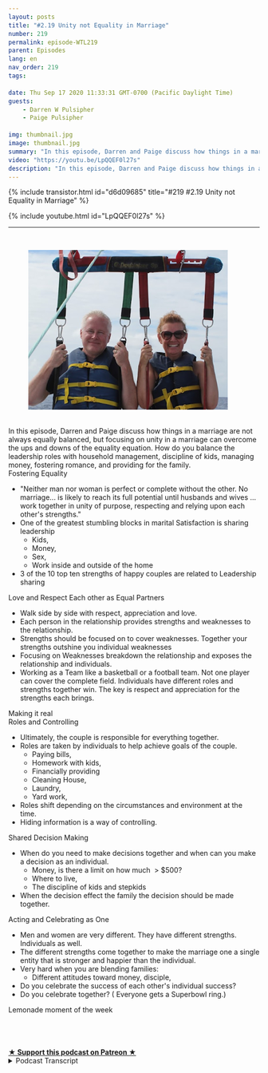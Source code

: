 ```yaml
---
layout: posts
title: "#2.19 Unity not Equality in Marriage"
number: 219
permalink: episode-WTL219
parent: Episodes
lang: en
nav_order: 219
tags:

date: Thu Sep 17 2020 11:33:31 GMT-0700 (Pacific Daylight Time)
guests:
    - Darren W Pulsipher
    - Paige Pulsipher

img: thumbnail.jpg
image: thumbnail.jpg
summary: "In this episode, Darren and Paige discuss how things in a marriage are not always equally balanced, but focusing on unity in a marriage can overcome the ups and downs of the equality equation. How do you balance the leadership roles with household management, discipline of kids, managing money, fostering romance, and providing for the family."
video: "https://youtu.be/LpQQEF0l27s"
description: "In this episode, Darren and Paige discuss how things in a marriage are not always equally balanced, but focusing on unity in a marriage can overcome the ups and downs of the equality equation. How do you balance the leadership roles with household management, discipline of kids, managing money, fostering romance, and providing for the family."
---
```


<div>
{% include transistor.html id="d6d09685" title="#219 #2.19 Unity not Equality in Marriage" %}

{% include youtube.html id="LpQQEF0l27s" %}
</div>

---

<html><head></head><body><div>&nbsp;</div><div><figure data-trix-attachment="{&quot;contentType&quot;:&quot;image&quot;,&quot;height&quot;:320,&quot;url&quot;:&quot;https://lh3.googleusercontent.com/-bzZW8wjPAhM/X2OrRRXfp-I/AAAAAAAFUi8/Owi5ry1CdE8d23iA9fXRNVXQsuD-it4JwCNcBGAsYHQ/w400-h320/image.png&quot;,&quot;width&quot;:400}" data-trix-content-type="image" class="attachment attachment--preview"><img src="./image0.png" width="400" height="320"><figcaption class="attachment__caption"></figcaption></figure></div><div><br></div><div>In this episode, Darren and Paige discuss how things in a marriage are not always equally balanced, but focusing on unity in a marriage can overcome the ups and downs of the equality equation. How do you balance the leadership roles with household management, discipline of kids, managing money, fostering romance, and providing for the family.</div><div>Fostering Equality</div><ul><li>"Neither man nor woman is perfect or complete without the other. No marriage... is likely to reach its full potential until husbands and wives ... work together in unity of purpose, respecting and relying upon each other's strengths."</li><li>One of the greatest stumbling blocks in marital Satisfaction is sharing leadership<ul><li>Kids,</li><li>Money,</li><li>Sex,</li><li>Work inside and outside of the home</li></ul></li><li>3 of the 10 top ten strengths of happy couples are related to Leadership sharing</li></ul><div>Love and Respect Each other as Equal Partners</div><ul><li>Walk side by side with respect, appreciation and love.</li><li>Each person in the relationship provides strengths and weaknesses to the relationship.&nbsp;</li><li>Strengths should be focused on to cover weaknesses. Together your strengths outshine you individual weaknesses</li><li>Focusing on Weaknesses breakdown the relationship and exposes the relationship and individuals.</li><li>Working as a Team like a basketball or a football team. Not one player can cover the complete field. Individuals have different roles and strengths together win. The key is respect and appreciation for the strengths each brings.</li></ul><div>Making it real</div><div>Roles and Controlling</div><ul><li>Ultimately, the couple is responsible for everything together.</li><li>Roles are taken by individuals to help achieve goals of the couple.<ul><li>Paying bills,</li><li>Homework with kids,</li><li>Financially providing</li><li>Cleaning House,</li><li>Laundry,</li><li>Yard work,</li></ul></li><li>Roles shift depending on the circumstances and environment at the time.</li><li>Hiding information is a way of controlling.</li></ul><div>Shared Decision Making</div><ul><li>When do you need to make decisions together and when can you make a decision as an individual.<ul><li>Money, is there a limit on how much&nbsp; &gt; $500?</li><li>Where to live,</li><li>The discipline of kids and stepkids</li></ul></li><li>When the decision effect the family the decision should be made together.</li></ul><div>Acting and Celebrating as One</div><ul><li>Men and women are very different. They have different strengths. Individuals as well.</li><li>The different strengths come together to make the marriage one a single entity that is stronger and happier than the individual.</li><li>Very hard when you are blending families:<ul><li>Different attitudes toward money, disciple,&nbsp;</li></ul></li><li>Do you celebrate the success of each other's individual success?</li><li>Do you celebrate together? ( Everyone gets a Superbowl ring.)</li></ul><div>Lemonade moment of the week</div><div><br></div><div><br></div><div><br><br></div>
<strong>
  <a href="https://www.patreon.com/wheresthelemonade" target="_donate" rel="payment" title="★ Support this podcast on Patreon ★">★ Support this podcast on Patreon ★</a>
</strong></body></html>

<details>
<summary> Podcast Transcript </summary>

<p></p>

</details>
